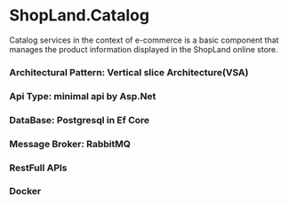 # ShopLand.Catalog
Catalog services in the context of e-commerce is a basic component that manages the product information displayed in the ShopLand online store.

### Architectural Pattern: Vertical slice Architecture(VSA)

### Api Type: minimal api by Asp.Net

### DataBase: Postgresql in Ef Core

### Message Broker: RabbitMQ

### RestFull APIs

### Docker

